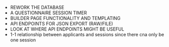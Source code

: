 * REWORK THE DATABASE
* A QUESTIONNAIRE SESSION TIMER
* BUILDER PAGE FUNCTIONALITY AND TEMPLATING
* API ENDPOINTS FOR JSON EXPORT (RAW/FILE)
* LOOK AT WHERE API ENDPOINTS MIGHT BE USEFUL
* 1-1 relationship between applicants and sessions since there cna only be one session